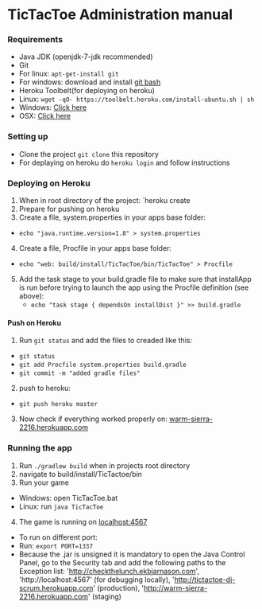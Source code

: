 # TicTacToe Administration manual

### Requirements
* Java JDK (openjdk-7-jdk recommended)
* Git
* For linux: `apt-get-install git`
* For windows: download and install [git bash](http://git-scm.com/download/win)
* Heroku Toolbelt(for deploying on heroku)
* Linux: `wget -qO- https://toolbelt.heroku.com/install-ubuntu.sh | sh`
* Windows: [Click here](https://toolbelt.heroku.com/windows)
* OSX: [Click here](https://toolbelt.heroku.com/osx)

### Setting up
* Clone the project `git clone` this repository
* For deplaying on heroku do `heroku login` and follow instructions

### Deploying on Heroku
1. When in root directory of the project: `heroku create <NameYourProject>
2. Prepare for pushing on heroku
3. Create a file, system.properties in your apps base folder:
* `echo "java.runtime.version=1.8" > system.properties`
4. Create a file, Procfile in your apps base folder:
* `echo "web: build/install/TicTacToe/bin/TicTacToe" > Procfile`
5. Add the task stage to your build.gradle file to make sure that installApp is run before trying to launch the app using the Procfile definition (see above):
   * `echo "task stage { dependsOn installDist }" >> build.gradle`

#### Push on Heroku
1. Run `git status` and add the files to creaded like this:
* `git status`
* `git add Procfile system.properties build.gradle`
* `git commit -m "added gradle files"`
2. push to heroku:
* `git push heroku master`
3. Now check if everything worked properly on: [warm-sierra-2216.herokuapp.com](warm-sierra-2216.herokuapp.com)

### Running the app
1. Run `./gradlew build` when in projects root directory
2. navigate to build/install/TicTactoe/bin
3. Run your game
* Windows: open TicTacToe.bat
* Linux: run `java TicTacToe`
4. The game is running on [localhost:4567](localhost:4567)
* To run on different port:
* Run: `export PORT=1337`
* Because the .jar is unsigned it is mandatory to open the Java Control Panel, go to the Security tab and add the following paths to the Exception list: 'http://checkthelunch.ekbjarnason.com', 'http://localhost:4567' (for debugging locally), 'http://tictactoe-dj-scrum.herokuapp.com' (production), 'http://warm-sierra-2216.herokuapp.com' (staging) 

